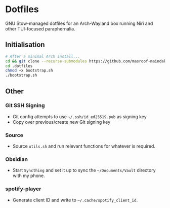 # Dotfiles

GNU Stow-managed dotfiles for an Arch-Wayland box running Niri and other TUI-focused paraphernalia.

## Initialisation

```bash
# After a minimal Arch install...
cd && git clone --recurse-submodules https://github.com/masroof-maindak/.dotfiles
cd .dotfiles
chmod +x bootstrap.sh
./bootstrap.sh
```

## Other

### Git SSH Signing

- Git config attempts to use `~/.ssh/id_ed25519.pub` as signing key
- Copy over previous/create new Git signing key

### Source

- Source `utils.sh` and run relevant functions for whatever is required.

### Obsidian

- Start `Syncthing` and set it up to sync the `~/Documents/Vault` directory with my phone.

### spotify-player

- Generate client ID and write to `~/.cache/spotify_client_id`.
